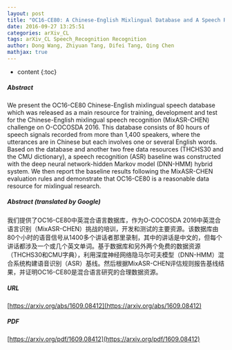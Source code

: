 ```yaml
---
layout: post
title: "OC16-CE80: A Chinese-English Mixlingual Database and A Speech Recognition Baseline"
date: 2016-09-27 13:25:51
categories: arXiv_CL
tags: arXiv_CL Speech_Recognition Recognition
author: Dong Wang, Zhiyuan Tang, Difei Tang, Qing Chen
mathjax: true
---
```


* content
{:toc}

##### Abstract
We present the OC16-CE80 Chinese-English mixlingual speech database which was released as a main resource for training, development and test for the Chinese-English mixlingual speech recognition (MixASR-CHEN) challenge on O-COCOSDA 2016. This database consists of 80 hours of speech signals recorded from more than 1,400 speakers, where the utterances are in Chinese but each involves one or several English words. Based on the database and another two free data resources (THCHS30 and the CMU dictionary), a speech recognition (ASR) baseline was constructed with the deep neural network-hidden Markov model (DNN-HMM) hybrid system. We then report the baseline results following the MixASR-CHEN evaluation rules and demonstrate that OC16-CE80 is a reasonable data resource for mixlingual research.

##### Abstract (translated by Google)
我们提供了OC16-CE80中英混合语言数据库，作为O-COCOSDA 2016中英混合语言识别（MixASR-CHEN）挑战的培训，开发和测试的主要资源。该数据库由80个小时的语音信号从1400多个讲话者那里录制，其中的讲话是中文的，但每个讲话都涉及一个或几个英文单词。基于数据库和另外两个免费的数据资源（THCHS30和CMU字典），利用深度神经网络隐马尔可夫模型（DNN-HMM）混合系统构建语音识别（ASR）基线。然后根据MixASR-CHEN评估规则报告基线结果，并证明OC16-CE80是混合语言研究的合理数据资源。

##### URL
[https://arxiv.org/abs/1609.08412](https://arxiv.org/abs/1609.08412)

##### PDF
[https://arxiv.org/pdf/1609.08412](https://arxiv.org/pdf/1609.08412)

